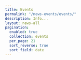 ```yaml
---
title: Events
permalink: "/news-events/events/"
description: Info...
layout: news-all
pagination:
  enabled: true
  collection: events
  per_page: 21
  sort_reverse: true
  sort_field: date
---
```



